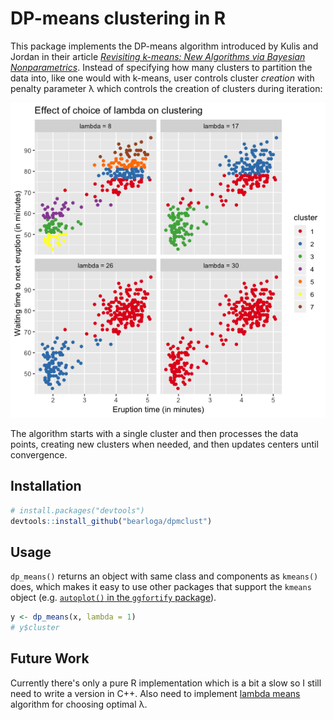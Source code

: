 # DP-means clustering in R

This package implements the DP-means algorithm introduced by Kulis and Jordan in their article *[Revisiting k-means: New Algorithms via Bayesian Nonparametrics](https://arxiv.org/abs/1111.0352)*. Instead of specifying how many clusters to partition the data into, like one would with k-means, user controls cluster *creation* with penalty parameter λ which controls the creation of clusters during iteration:

![Effect of choice of lambda on clustering](lambdas.png)

The algorithm starts with a single cluster and then processes the data points, creating new clusters when needed, and then updates centers until convergence.

## Installation

```R
# install.packages("devtools")
devtools::install_github("bearloga/dpmclust")
```

## Usage

`dp_means()` returns an object with same class and components as `kmeans()` does, which makes it easy to use other packages that support the `kmeans` object (e.g. [`autoplot()` in the `ggfortify` package](https://cran.r-project.org/web/packages/ggfortify/vignettes/plot_pca.html)).

```R
y <- dp_means(x, lambda = 1)
# y$cluster
```

## Future Work

Currently there's only a pure R implementation which is a bit a slow so I still need to write a version in C++. Also need to implement [lambda means](https://ieeexplore.ieee.org/document/7899984) algorithm for choosing optimal λ.
